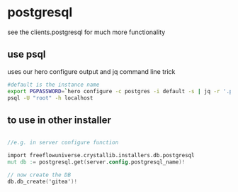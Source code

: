# postgresql

see the clients.postgresql for much more functionality


## use psql

uses our hero configure output and jq command line trick

```bash
#default is the instance name
export PGPASSWORD=`hero configure -c postgres -i default -s | jq -r '.passwd'`
psql -U "root" -h localhost
```

## to use in other installer

```v

//e.g. in server configure function

import freeflowuniverse.crystallib.installers.db.postgresql
mut db := postgresql.get(server.config.postgresql_name)!

// now create the DB
db.db_create('gitea')!


```

